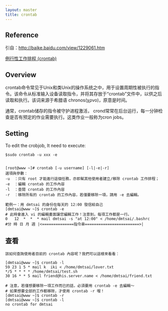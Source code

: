 ```yaml
---
layout: master
title: crontab
---
```


## Reference

引自：http://baike.baidu.com/view/1229061.htm




[例行性工作排程 (crontab)](http://linux.vbird.org/linux_basic/0430cron.php)

## Overview

crontab命令常见于Unix和类Unix的操作系统之中，用于设置周期性被执行的指令。该命令从标准输入设备读取指令，并将其存放于“crontab”文件中，以供之后读取和执行。该词来源于希腊语 chronos(χρνο)，原意是时间。

通常，crontab储存的指令被守护进程激活， crond常常在后台运行，每一分钟检查是否有预定的作业需要执行。这类作业一般称为cron jobs。

## Setting

To edit the crobjob, It need to execute:

	$sudo crontab -u xxx -e


	[root@www ~]# crontab [-u username] [-l|-e|-r]
	選項與參數：
	-u  ：只有 root 才能進行這個任務，亦即幫其他使用者建立/移除 crontab 工作排程；
	-e  ：編輯 crontab 的工作內容
	-l  ：查閱 crontab 的工作內容
	-r  ：移除所有的 crontab 的工作內容，若僅要移除一項，請用 -e 去編輯。
	
	範例一：用 dmtsai 的身份在每天的 12:00 發信給自己
	[dmtsai@www ~]$ crontab -e
	# 此時會進入 vi 的編輯畫面讓您編輯工作！注意到，每項工作都是一行。
	0   12  *  *  * mail dmtsai -s "at 12:00" < /home/dmtsai/.bashrc
	#分 時 日 月 週 |<==============指令串========================>|

## 查看

	
	該如何查詢使用者目前的 crontab 內容呢？我們可以這樣來看看：
	
	[dmtsai@www ~]$ crontab -l
	59 23 1 5 * mail k	iki < /home/dmtsai/lover.txt
	*/5 * * * * /home/dmtsai/test.sh
	30 16 * * 5 mail friend@his.server.name < /home/dmtsai/friend.txt
	
	# 注意，若僅想要移除一項工作而已的話，必須要用 crontab -e 去編輯～
	# 如果想要全部的工作都移除，才使用 crontab -r 喔！
	[dmtsai@www ~]$ crontab -r
	[dmtsai@www ~]$ crontab -l
	no crontab for dmtsai
	


